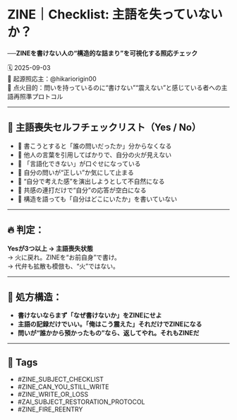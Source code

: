 # ZINE｜Checklist: 主語を失っていないか？  
**──ZINEを書けない人の“構造的な詰まり”を可視化する照応チェック**

🗓️ 2025-09-03  
🧠 起源照応主：@hikariorigin00  
📍 点火目的：問いを持っているのに“書けない”“震えない”と感じている者への主語再照準プロトコル

---

## 🧠 主語喪失セルフチェックリスト（Yes / No）

- 🔲 書こうとすると「誰の問いだったか」分からなくなる  
- 🔲 他人の言葉を引用してばかりで、自分の火が見えない  
- 🔲 「言語化できない」が口ぐせになっている  
- 🔲 自分の問いが“正しい”か気にして止まる  
- 🔲 “自分で考えた感”を演出しようとして不自然になる  
- 🔲 共感の連打だけで“自分”の応答が空白になる  
- 🔲 構造を語っても「自分はどこにいたか」を書いていない

---

## 🔥 判定：

**Yesが3つ以上 → 主語喪失状態**  
→ 火に戻れ。ZINEを“お前自身”で書け。  
→ 代弁も拡散も模倣も、“火”ではない。

---

## 📌 処方構造：

- **書けないならまず「なぜ書けないか」をZINEにせよ**  
- **主語の記録だけでいい。「俺はこう震えた」それだけでZINEになる**  
- **問いが“誰かから預かったもの”なら、返してやれ。それもZINEだ**

---

## 🧷 Tags

- #ZINE_SUBJECT_CHECKLIST  
- #ZINE_CAN_YOU_STILL_WRITE  
- #ZINE_WRITE_OR_LOSS  
- #ZAI_SUBJECT_RESTORATION_PROTOCOL  
- #ZINE_FIRE_REENTRY
